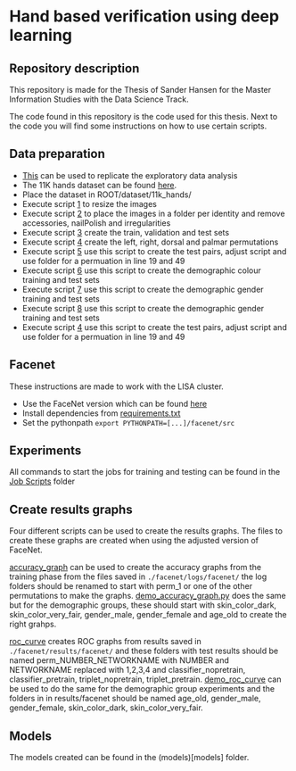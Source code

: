 # Hand based verification using deep learning

## Repository description
This repository is made for the Thesis of Sander Hansen for the Master Information Studies with the Data Science Track. 

The code found in this repository is the code used for this thesis. Next to the code you will find some instructions on how to use certain scripts.

## Data preparation
- [This](data_preparation/eda.py) can be used to replicate the exploratory data analysis
- The 11K hands dataset can be found [here](https://sites.google.com/view/11khands).
- Place the dataset in ROOT/dataset/11k_hands/
- Execute script [1](data_preparation/1_resize_images.py) to resize the images
- Execute script [2](data_preparation/2_sort_images.py) to place the images in a folder per identity and remove accessories, nailPolish and irregularities
- Execute script [3](data_preparation/3_create_sets.py) create the train, validation and test sets
- Execute script [4](data_preparation/4_create_permutations.py) create the left, right, dorsal and palmar permutations
- Execute script [5](data_preparation/5_generate_pairs.py) use this script to create the test pairs, adjust script and use folder for a permuation in line 19 and 49
- Execute script [6](data_preparation/6_generate_color_groups.py) use this script to create the demographic colour training and test sets
- Execute script [7](data_preparation/7_generate_gender_groups.py) use this script to create the demographic gender training and test sets
- Execute script [8](data_preparation/_generate_age_groups.py) use this script to create the demographic gender training and test sets
- Execute script [4](data_preparation/5_generate_pairs.py) use this script to create the test pairs, adjust script and use folder for a permuation in line 19 and 49

## Facenet
These instructions are made to work with the LISA cluster.
- Use the FaceNet version which can be found [here](facenet) 
- Install dependencies from [requirements.txt](facenet/requirements.txt)
- Set the pythonpath ``export PYTHONPATH=[...]/facenet/src``

## Experiments
All commands to start the jobs for training and testing can be found in the [Job Scripts](job_scripts) folder

## Create results graphs
Four different scripts can be used to create the results graphs. The files to create these graphs are created when using the adjusted version of FaceNet.

[accuracy_graph](process_results/accuracy_graph.py) can be used to create the accuracy graphs from the training phase from the files saved in ``./facenet/logs/facenet/`` the log folders should be renamed to start with perm_1 or one of the other permutations to make the graphs. [demo_accuracy_graph.py](process_results/demo_accuracy_graph.py) does the same but for the demographic groups, these should start with skin_color_dark, skin_color_very_fair, gender_male, gender_female and age_old to create the right grahps.

[roc_curve](process_results/roc_curve.py) creates ROC graphs from results saved in ``./facenet/results/facenet/`` and these folders with test results should be named perm_NUMBER_NETWORKNAME with NUMBER and NETWORKNAME replaced with 1,2,3,4 and classifier_nopretrain, classifier_pretrain, triplet_nopretrain, triplet_pretrain. [demo_roc_curve](process_results/demo_roc_curve.py) can be used to do the same for the demographic group experiments and the folders in in results/facenet should be named age_old, gender_male, gender_female, skin_color_dark, skin_color_very_fair. 

## Models
The models created can be found in the (models)[models] folder.

